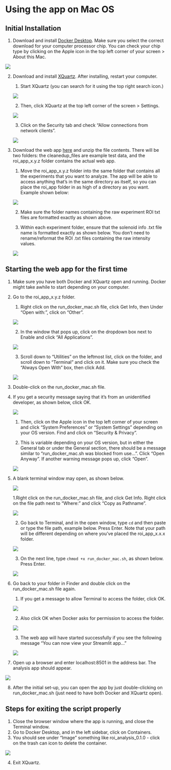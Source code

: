 # Using the app on Mac OS

## Initial Installation

1. Download and install [Docker Desktop](https://www.docker.com/products/docker-desktop/). Make sure you select the correct download for your computer processor chip. You can check your chip type by clicking on the Apple icon in the top left corner of your screen > About this Mac.

![](https://github.com/janeswh/ca_imaging_analysis/blob/main/app/assets/mac/mac1.png)

2. Download and install [XQuartz](https://www.xquartz.org/). After installing, restart your computer.

    1. Start XQuartz (you can search for it using the top right search icon.)

    ![](https://github.com/janeswh/ca_imaging_analysis/blob/main/app/assets/mac/mac2.png)

    2. Then, click XQuartz at the top left corner of the screen > Settings.

    ![](https://github.com/janeswh/ca_imaging_analysis/blob/main/app/assets/mac/mac3.png)

    3. Click on the Security tab and check “Allow connections from network clients”.

    ![](https://github.com/janeswh/ca_imaging_analysis/blob/main/app/assets/mac/mac4.png)

3. Download the web app [here](https://pitt-my.sharepoint.com/personal/cheetham_pitt_edu/_layouts/15/onedrive.aspx?id=%2Fpersonal%2Fcheetham%5Fpitt%5Fedu%2FDocuments%2FCheetham%20lab%2Froi%5Fanalysis%5Fapp%5Ftest%2Ezip&parent=%2Fpersonal%2Fcheetham%5Fpitt%5Fedu%2FDocuments%2FCheetham%20lab) and unzip the file contents. There will be two folders: the cleanedup_files are example test data, and the roi_app_x.y.z folder contains the actual web app.

    1. Move the roi_app_x.y.z folder into the same folder that contains all the experiments that you want to analyze. The app will be able to access anything that’s in the same directory as itself, so you can place the roi_app folder in as high of a directory as you want. Example shown below:

    ![](https://github.com/janeswh/ca_imaging_analysis/blob/main/app/assets/mac/mac5.png)

    2. Make sure the folder names containing the raw experiment ROI txt files are formatted exactly as shown above.

    3. Within each experiment folder, ensure that the solenoid info .txt file name is formatted exactly as shown below. You don’t need to rename/reformat the ROI .txt files containing the raw intensity values.

    ![](https://github.com/janeswh/ca_imaging_analysis/blob/main/app/assets/mac/mac6.png)

## Starting the web app for the first time

1. Make sure you have both Docker and XQuartz open and running. Docker might take awhile to start depending on your computer.

2. Go to the roi_app_x.y.z folder.
    1. Right click on the run_docker_mac.sh file, click Get Info, then Under “Open with:”, click on “Other”.

    ![](https://github.com/janeswh/ca_imaging_analysis/blob/main/app/assets/mac/mac7.png)

    2. In the window that pops up, click on the dropdown box next to Enable and click “All Applications”.

    ![](https://github.com/janeswh/ca_imaging_analysis/blob/main/app/assets/mac/mac8.png)

    3. Scroll down to “Utilities” on the leftmost list, click on the folder, and scroll down to “Terminal” and click on it. Make sure you check the “Always Open With” box, then click Add.

    ![](https://github.com/janeswh/ca_imaging_analysis/blob/main/app/assets/mac/mac9.png)

3. Double-click on the run_docker_mac.sh file.

4. If you get a security message saying that it’s from an unidentified developer, as shown below, click OK.

    ![](https://github.com/janeswh/ca_imaging_analysis/blob/main/app/assets/mac/mac10.png)

    1. Then, click on the Apple icon in the top left corner of your screen and click “System Preferences” or “System Settings” depending on your OS version. Find and click on “Security & Privacy”.

    2. This is variable depending on your OS version, but in either the General tab or under the General section, there should be a message similar to “run_docker_mac.sh was blocked from use…”. Click “Open Anyway”. If another warning message pops up, click “Open”.

    ![](https://github.com/janeswh/ca_imaging_analysis/blob/main/app/assets/mac/mac11.png)

5. A blank terminal window may open, as shown below.

    ![](https://github.com/janeswh/ca_imaging_analysis/blob/main/app/assets/mac/mac12.png)

    1.Right click on the run_docker_mac.sh file, and click Get Info. Right click on the file path next to “Where:” and click “Copy as Pathname”.

    ![](https://github.com/janeswh/ca_imaging_analysis/blob/main/app/assets/mac/mac13.png)

    2. Go back to Terminal, and in the open window, type `cd` and then paste or type the file path, example below. Press Enter. Note that your path will be different depending on where you’ve placed the roi_app_x.x.x folder.

    ![](https://github.com/janeswh/ca_imaging_analysis/blob/main/app/assets/mac/mac14.png)

    3. On the next line, type `chmod +x run_docker_mac.sh`, as shown below. Press Enter.

    ![](https://github.com/janeswh/ca_imaging_analysis/blob/main/app/assets/mac/mac15.png)

6. Go back to your folder in Finder and double click on the run_docker_mac.sh file again.

    1. If you get a message to allow Terminal to access the folder, click OK.

    ![](https://github.com/janeswh/ca_imaging_analysis/blob/main/app/assets/mac/mac16.png)

    2. Also click OK when Docker asks for permission to access the folder.

    ![](https://github.com/janeswh/ca_imaging_analysis/blob/main/app/assets/mac/mac17.png)

    3. The web app will have started successfully if you see the following message “You can now view your Streamlit app…”

    ![](https://github.com/janeswh/ca_imaging_analysis/blob/main/app/assets/mac/mac18.png)

7. Open up a browser and enter localhost:8501 in the address bar. The analysis app should appear.

![](https://github.com/janeswh/ca_imaging_analysis/blob/main/app/assets/mac/mac19.png)

8. After the initial set-up, you can open the app by just double-clicking on run_docker_mac.sh (just need to have both Docker and XQuartz open).

## Steps for exiting the script properly

1. Close the browser window where the app is running, and close the Terminal window.
2. Go to Docker Desktop, and in the left sidebar, click on Containers.
3. You should see under “Image” something like roi_analysis_0.1.0 - click on the trash can icon to delete the container.

![](https://github.com/janeswh/ca_imaging_analysis/blob/main/app/assets/mac/mac20.png)

4. Exit XQuartz.
